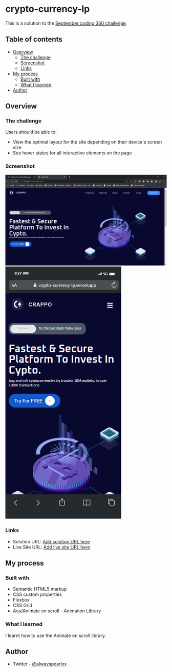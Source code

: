 # crypto-currency-lp

This is a solution to the [September coding 360 challenge](https://crypto-currency-lp.vercel.app/).
## Table of contents

- [Overview](#overview)
  - [The challenge](#the-challenge)
  - [Screenshot](#screenshot)
  - [Links](#links)
- [My process](#my-process)
  - [Built with](#built-with)
  - [What I learned](#what-i-learned)
- [Author](#author)


## Overview

### The challenge

Users should be able to:

- View the optimal layout for the site depending on their device's screen size
- See hover states for all interactive elements on the page

### Screenshot

![](./images/desktop.png)
![](./images/mobile.png)

### Links

- Solution URL: [Add solution URL here](https://github.com/iampearlep/crypto-currency-lp)
- Live Site URL: [Add live site URL here](https://crypto-currency-lp.vercel.app/)

## My process

### Built with

- Semantic HTML5 markup
- CSS custom properties
- Flexbox
- CSS Grid
- Aos/Animate on scroll - Animation Library

### What I learned

I learnt how to use the Animate on scroll library.

## Author

- Twitter - [@alwayspearlxx](https://www.twitter.com/alwayspearlxx)
